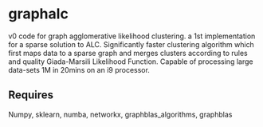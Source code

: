 # graphalc
v0 code for graph agglomerative likelihood clustering. a 1st implementation for a sparse solution to ALC.
Significantly faster clustering algorithm which first maps data to a sparse graph and merges clusters according to rules and quality Giada-Marsili Likelihood Function.
Capable of processing large data-sets 1M in 20mins on an i9 processor.
## Requires
Numpy, sklearn, numba, networkx, graphblas_algorithms, graphblas
